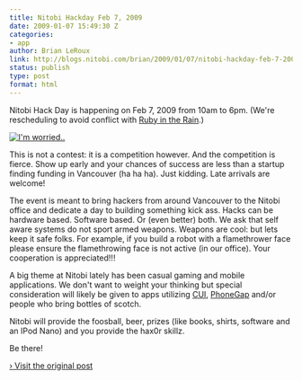 ```yaml
---
title: Nitobi Hackday Feb 7, 2009
date: 2009-01-07 15:49:30 Z
categories:
- app
author: Brian LeRoux
link: http://blogs.nitobi.com/brian/2009/01/07/nitobi-hackday-feb-7-2009/
status: publish
type: post
format: html
---
```


Nitobi Hack Day is happening on Feb 7, 2009 from 10am to 6pm. (We're rescheduling to avoid conflict with [Ruby in the Rain](http://rubyintherain.com/).)

[![I'm worried..](http://farm4.static.flickr.com/3384/3178150582_7eeb21a353_m.jpg)](http://www.flickr.com/photos/westcoastlogic/3178150582/)

This is not a contest: it is a competition however. And the competition is fierce. Show up early and your chances of success are less than a startup finding funding in Vancouver (ha ha ha). Just kidding. Late arrivals are welcome!

The event is meant to bring hackers from around Vancouver to the Nitobi office and dedicate a day to building something kick ass. Hacks can be hardware based. Software based. Or (even better) both. We ask that self aware systems do not sport armed weapons. Weapons are cool: but lets keep it safe folks. For example, if you build a robot with a flamethrower face please ensure the flamethrowing face is not active (in our office). Your cooperation is appreciated!!!

A big theme at Nitobi lately has been casual gaming and mobile applications. We don't want to weight your thinking but special consideration will likely be given to apps utilizing [CUI](http://github.com/nitobi/completeui/tree/master), [PhoneGap](http://phonegap.com) and/or people who bring bottles of scotch.

Nitobi will provide the foosball, beer, prizes (like books, shirts, software and an IPod Nano) and you provide the hax0r skillz.

Be there!

[› Visit the original post](http://blogs.nitobi.com/brian/2009/01/07/nitobi-hackday-feb-7-2009/)

